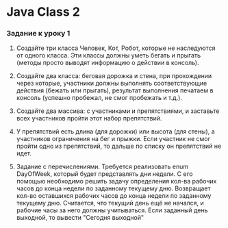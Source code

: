# Java Class 2

### Задание к уроку 1

1. Создайте три класса Человек, Кот, Робот, которые не наследуются от одного класса. Эти классы должны 
   уметь бегать и прыгать (методы просто выводят информацию о действии в консоль).

2. Создайте два класса: беговая дорожка и стена, при прохождении через которые, участники должны выполнять 
   соответствующие действия (бежать или прыгать), результат выполнения печатаем в консоль (успешно пробежал, 
   не смог пробежать и т.д.).

3. Создайте два массива: с участниками и препятствиями, и заставьте всех участников пройти этот набор 
   препятствий.

4. У препятствий есть длина (для дорожки) или высота (для стены), а участников ограничения на бег и прыжки. 
   Если участник не смог пройти одно из препятствий, то дальше по списку он препятствий не идет.

5. Задание с перечислениями. Требуется реализовать enum DayOfWeek, который будет представлять дни недели.
   С его помощью необходимо решить задачу определения кол-ва рабочих часов до конца недели по заданному 
   текущему дню. Возвращает кол-во оставшихся рабочих часов до конца недели по заданному текущему дню. 
   Считается, что текущий день ещё не начался, и рабочие часы за него должны учитываться. Если заданный 
   день выходной, то вывести "Сегодня выходной"